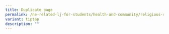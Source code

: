 ```yaml
---
title: Duplicate page
permalink: /ne-related-lj-for-students/health-and-community/religious-rehabilitation-group/
variant: tiptap
description: ""
---
```

